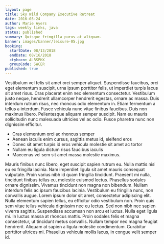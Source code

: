 ```yaml
---
layout: page
title: Sky Wild Company Executive Retreat
date: 2016-05-24
author: Marie Ayers
tags: weekly links, java
status: published
summary: Quisque fringilla purus at aliquam.
banner: images/banner/leisure-05.jpg
booking:
  startDate: 08/13/2018
  endDate: 08/16/2018
  ctyhocn: ALBSPHX
  groupCode: SWCER
published: true
---
```

Vestibulum vel felis sit amet orci semper aliquet. Suspendisse faucibus, orci eget elementum suscipit, urna ipsum porttitor felis, ut imperdiet turpis lacus sit amet risus. Cras placerat enim nec elementum consectetur. Vestibulum justo neque, hendrerit ullamcorper hendrerit egestas, ornare ac massa. Duis interdum rutrum risus, nec rhoncus odio elementum in. Etiam fermentum a tellus a interdum. Fusce vehicula nunc vitae finibus faucibus. Duis non maximus libero. Pellentesque aliquam semper suscipit. Nam eu mauris sollicitudin nunc malesuada ultricies vel ac odio. Fusce pharetra nunc non dignissim efficitur.

* Cras elementum orci ac rhoncus semper
* Aenean iaculis enim cursus, sagittis metus id, eleifend eros
* Donec sit amet turpis id eros vehicula molestie sit amet ac tortor
* Nullam eu ligula dictum risus faucibus iaculis
* Maecenas vel sem sit amet massa molestie maximus.

Mauris finibus nunc libero, eget suscipit sapien rutrum eu. Nulla mattis nisi eu ex fringilla lacinia. Nam imperdiet ligula sit amet mauris consequat vulputate. Proin varius nibh id quam fringilla tincidunt. Praesent mi nulla, tincidunt finibus tellus eu, molestie euismod lectus. Phasellus sodales ornare dignissim. Vivamus tincidunt non magna non bibendum. Nullam interdum felis ac ipsum faucibus lacinia. Vestibulum eu fringilla nunc, non convallis augue.
Lorem ipsum dolor sit amet, consectetur adipiscing elit. Nulla elementum sapien tellus, eu efficitur odio vestibulum non. Proin quis sem vitae tellus vehicula dignissim nec eu lectus. Sed non nibh nec sapien viverra sagittis. Suspendisse accumsan non arcu et luctus. Nulla eget ligula mi. In luctus massa at rhoncus mattis. Proin sodales felis et magna consectetur, ut tincidunt metus convallis. Nullam tempor nec magna feugiat hendrerit. Aliquam at sapien a ligula molestie condimentum. Curabitur porttitor ultrices mi. Phasellus vehicula mollis lacus, in congue velit semper id.
